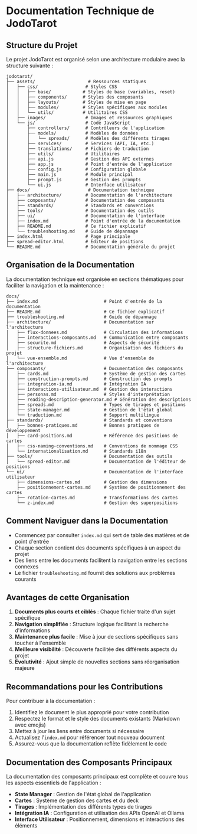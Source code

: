 # Documentation Technique de JodoTarot

## Structure du Projet

Le projet JodoTarot est organisé selon une architecture modulaire avec la structure suivante :

```
jodotarot/
├── assets/                    # Ressources statiques
│   ├── css/                  # Styles CSS
│   │   ├── base/            # Styles de base (variables, reset)
│   │   ├── components/      # Styles des composants
│   │   ├── layouts/         # Styles de mise en page
│   │   ├── modules/         # Styles spécifiques aux modules
│   │   └── utils/           # Utilitaires CSS
│   ├── images/               # Images et ressources graphiques
│   └── js/                   # Code JavaScript
│       ├── controllers/      # Contrôleurs de l'application
│       ├── models/           # Modèles de données
│       │   └── spreads/      # Modèles des différents tirages
│       ├── services/         # Services (API, IA, etc.)
│       ├── translations/     # Fichiers de traduction
│       ├── utils/            # Utilitaires
│       ├── api.js            # Gestion des API externes
│       ├── app.js            # Point d'entrée de l'application
│       ├── config.js         # Configuration globale
│       ├── main.js           # Module principal
│       ├── prompt.js         # Gestion des prompts
│       └── ui.js             # Interface utilisateur
├── docs/                      # Documentation technique
│   ├── architecture/         # Documentation de l'architecture
│   ├── composants/           # Documentation des composants
│   ├── standards/            # Standards et conventions
│   ├── tools/                # Documentation des outils
│   ├── ui/                   # Documentation de l'interface
│   ├── index.md              # Point d'entrée de la documentation
│   ├── README.md             # Ce fichier explicatif
│   └── troubleshooting.md    # Guide de dépannage
├── index.html                # Page principale
├── spread-editor.html        # Éditeur de positions
└── README.md                 # Documentation générale du projet
```

## Organisation de la Documentation

La documentation technique est organisée en sections thématiques pour faciliter la navigation et la maintenance :

```
docs/
├── index.md                         # Point d'entrée de la documentation
├── README.md                        # Ce fichier explicatif
├── troubleshooting.md               # Guide de dépannage
├── architecture/                    # Documentation sur l'architecture
│   ├── flux-donnees.md              # Circulation des informations
│   ├── interactions-composants.md   # Communication entre composants
│   ├── securite.md                  # Aspects de sécurité
│   ├── structure-fichiers.md        # Organisation des fichiers du projet
│   └── vue-ensemble.md              # Vue d'ensemble de l'architecture
├── composants/                      # Documentation des composants
│   ├── cards.md                     # Système de gestion des cartes
│   ├── construction-prompts.md      # Construction des prompts
│   ├── integration-ia.md            # Intégration IA
│   ├── interactions-utilisateur.md  # Gestion des interactions
│   ├── personas.md                  # Styles d'interprétation
│   ├── reading-description-generator.md # Génération des descriptions
│   ├── spreads.md                   # Types de tirages et positions
│   ├── state-manager.md             # Gestion de l'état global
│   └── traduction.md                # Support multilingue
├── standards/                       # Standards et conventions
│   ├── bonnes-pratiques.md          # Bonnes pratiques de développement
│   ├── card-positions.md            # Référence des positions de cartes 
│   ├── css-naming-conventions.md    # Conventions de nommage CSS
│   └── internationalisation.md      # Standards i18n
├── tools/                           # Documentation des outils
│   └── spread-editor.md             # Documentation de l'éditeur de positions
└── ui/                              # Documentation de l'interface utilisateur
    ├── dimensions-cartes.md         # Gestion des dimensions
    ├── positionnement-cartes.md     # Système de positionnement des cartes
    ├── rotation-cartes.md           # Transformations des cartes
    └── z-index.md                   # Gestion des superpositions
```

## Comment Naviguer dans la Documentation

- Commencez par consulter `index.md` qui sert de table des matières et de point d'entrée
- Chaque section contient des documents spécifiques à un aspect du projet
- Des liens entre les documents facilitent la navigation entre les sections connexes
- Le fichier `troubleshooting.md` fournit des solutions aux problèmes courants

## Avantages de cette Organisation

1. **Documents plus courts et ciblés** : Chaque fichier traite d'un sujet spécifique
2. **Navigation simplifiée** : Structure logique facilitant la recherche d'informations
3. **Maintenance plus facile** : Mise à jour de sections spécifiques sans toucher à l'ensemble
4. **Meilleure visibilité** : Découverte facilitée des différents aspects du projet
5. **Évolutivité** : Ajout simple de nouvelles sections sans réorganisation majeure

## Recommandations pour les Contributions

Pour contribuer à la documentation :

1. Identifiez le document le plus approprié pour votre contribution
2. Respectez le format et le style des documents existants (Markdown avec emojis)
3. Mettez à jour les liens entre documents si nécessaire
4. Actualisez l'`index.md` pour référencer tout nouveau document
5. Assurez-vous que la documentation reflète fidèlement le code

## Documentation des Composants Principaux

La documentation des composants principaux est complète et couvre tous les aspects essentiels de l'application :

- **State Manager** : Gestion de l'état global de l'application
- **Cartes** : Système de gestion des cartes et du deck
- **Tirages** : Implémentation des différents types de tirages
- **Intégration IA** : Configuration et utilisation des APIs OpenAI et Ollama
- **Interface Utilisateur** : Positionnement, dimensions et interactions des éléments 